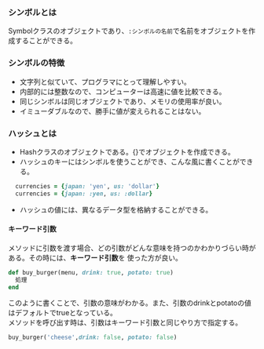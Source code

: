 ### シンボルとは

Symbolクラスのオブジェクトであり、```:シンボルの名前```で名前をオブジェクトを作成することができる。

### シンボルの特徴  
- 文字列と似ていて、プログラマにとって理解しやすい。  
- 内部的には整数なので、コンピューターは高速に値を比較できる。
- 同じシンボルは同じオブジェクトであり、メモリの使用率が良い。
- イミューダブルなので、勝手に値が変えられることはない。  

### ハッシュとは

- Hashクラスのオブジェクトである。{}でオブジェクトを作成できる。
- ハッシュのキーにはシンボルを使うことができ、こんな風に書くことができる。  
```rb
  currencies = {japan: 'yen', us: 'dollar'}
  currencies = {japan: :yen, us: :dollar}
```


- ハッシュの値には、異なるデータ型を格納することができる。

#### キーワード引数  
メソッドに引数を渡す場合、どの引数がどんな意味を持つのかわかりづらい時がある。その時には、**キーワード引数**を
使った方が良い。
```rb
def buy_burger(menu, drink: true, potato: true)
  処理
end
```
このように書くことで、引数の意味がわかる。また、引数のdrinkとpotatoの値はデフォルトでtrueとなっている。  
メソッドを呼び出す時は、引数はキーワード引数と同じやり方で指定する。
```rb
buy_burger('cheese',drink: false, potato: false)
```

